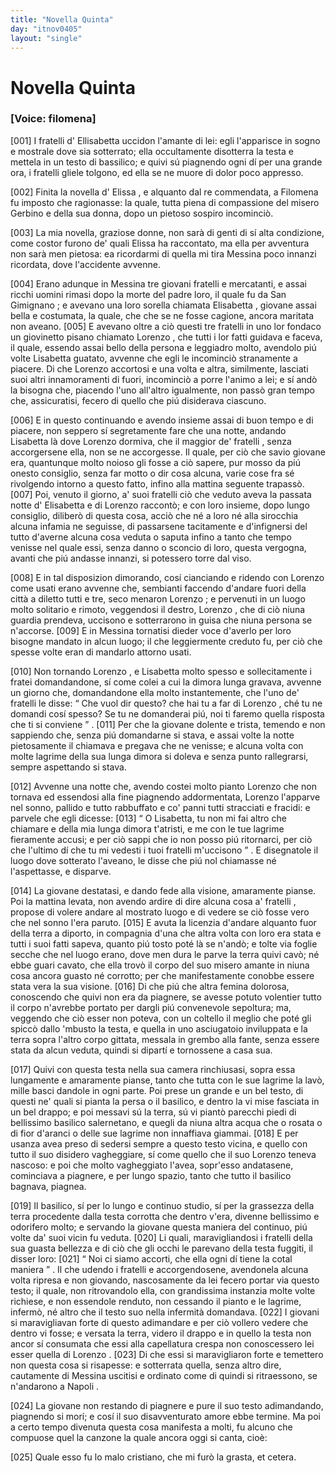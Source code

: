 ```yaml
---
title: "Novella Quinta"
day: "itnov0405"
layout: "single"
---
```

<div id="nov0405" type="novella" who="filomena">
 <h1>
  Novella Quinta
 </h1>
 <argument>
  <p>
   <h3>
    [Voice: filomena]
   </h3>
  </p>
  <p>
   <a name="p04050001">
    [001]
   </a>
   I
   <name persref="fratelli-0405" type="person">
    fratelli
   </name>
   d'
   <name persref="ellisabetta" type="person">
    Ellisabetta
   </name>
   uccidon l'amante di lei: egli l'apparisce in sogno e mostrale dove sia sotterrato; ella occultamente disotterra la testa e mettela in un testo di bassilico; e quivi s&uacute; piagnendo ogni d&iacute; per una grande ora, i fratelli gliele tolgono, ed ella se ne muore di dolor poco appresso.
  </p>
 </argument>
 <div3 type="commentary" who="author">
  <p>
   <a name="p04050002">
    [002]
   </a>
   Finita la novella d'
   <name persref="elissa" type="person">
    Elissa
   </name>
   , e alquanto dal re commendata, a
   <name persref="filomena" type="person">
    Filomena
   </name>
   fu imposto che ragionasse: la quale, tutta piena di compassione del misero
   <name persref="gerbino" type="person">
    Gerbino
   </name>
   e della sua donna, dopo un pietoso sospiro incominci&ograve;.
  </p>
 </div3>
 <div3 type="commentary" who="filomena">
  <p>
   <a name="p04050003">
    [003]
   </a>
   La mia novella, graziose donne, non sar&agrave; di genti di s&iacute; alta condizione, come costor furono de' quali
   <name persref="elissa" type="person">
    Elissa
   </name>
   ha raccontato, ma ella per avventura non sar&agrave; men pietosa: ea ricordarmi di quella mi tira
   <name placeref="messina" type="place">
    Messina
   </name>
   poco innanzi ricordata, dove l'accidente avvenne.
  </p>
 </div3>
 <p>
  <a name="p04050004">
   [004]
  </a>
  Erano adunque in
  <name placeref="messina" type="place">
   Messina
  </name>
  <name persref="fratelli-0405" type="person">
   tre giovani fratelli
  </name>
  e mercatanti, e assai ricchi uomini rimasi dopo la morte del padre loro, il quale fu da
  <name placeref="sangimignano" type="place">
   San Gimignano
  </name>
  ; e avevano una loro sorella chiamata
  <name persref="ellisabetta" type="person">
   Elisabetta
  </name>
  , giovane assai bella e costumata, la quale, che che se ne fosse cagione, ancora maritata non aveano.
  <a name="p04050005">
   [005]
  </a>
  E avevano oltre a ci&ograve; questi tre
  <name persref="fratelli-0405" type="person">
   fratelli
  </name>
  in uno lor fondaco un giovinetto pisano chiamato
  <name persref="lorenzo" type="person">
   Lorenzo
  </name>
  , che tutti i lor fatti guidava e faceva, il quale, essendo assai bello della persona e leggiadro molto, avendolo pi&uacute; volte
  <name persref="ellisabetta" type="person">
   Lisabetta
  </name>
  guatato, avvenne che egli le incominci&ograve; stranamente a piacere. Di che
  <name persref="lorenzo" type="person">
   Lorenzo
  </name>
  accortosi e una volta e altra, similmente, lasciati suoi altri innamoramenti di fuori, incominci&ograve; a porre l'animo a lei; e s&iacute; and&ograve; la bisogna che, piacendo l'uno all'altro igualmente, non pass&ograve; gran tempo che, assicuratisi, fecero di quello che pi&uacute; disiderava ciascuno.
 </p>
 <p>
  <a name="p04050006">
   [006]
  </a>
  E in questo continuando e avendo insieme assai di buon tempo e di piacere, non seppero s&iacute; segretamente fare che una notte, andando
  <name persref="ellisabetta" type="person">
   Lisabetta
  </name>
  l&agrave; dove
  <name persref="lorenzo" type="person">
   Lorenzo
  </name>
  dormiva, che il maggior de'
  <name persref="fratelli-0405" type="person">
   fratelli
  </name>
  , senza accorgersene ella, non se ne accorgesse. Il quale, per ci&ograve; che savio giovane era, quantunque molto noioso gli fosse a ci&ograve; sapere, pur mosso da pi&uacute; onesto consiglio, senza far motto o dir cosa alcuna, varie cose fra s&eacute; rivolgendo intorno a questo fatto, infino alla mattina seguente trapass&ograve;.
  <a name="p04050007">
   [007]
  </a>
  Poi, venuto il giorno, a' suoi
  <name persref="fratelli-0405" type="person">
   fratelli
  </name>
  ci&ograve; che veduto aveva la passata notte d'
  <name persref="ellisabetta" type="person">
   Elisabetta
  </name>
  e di
  <name persref="lorenzo" type="person">
   Lorenzo
  </name>
  raccont&ograve;; e con loro insieme, dopo lungo consiglio, diliber&ograve; di questa cosa, acci&ograve; che n&eacute; a loro n&eacute; alla sirocchia alcuna infamia ne seguisse, di passarsene tacitamente e d'infignersi del tutto d'averne alcuna cosa veduta o saputa infino a tanto che tempo venisse nel quale essi, senza danno o sconcio di loro, questa vergogna, avanti che pi&uacute; andasse innanzi, si potessero torre dal viso.
 </p>
 <p>
  <a name="p04050008">
   [008]
  </a>
  E in tal disposizion dimorando, cos&iacute; cianciando e ridendo con
  <name persref="lorenzo" type="person">
   Lorenzo
  </name>
  come usati erano avvenne che, sembianti faccendo d'andare fuori della citt&agrave; a diletto tutti e tre, seco menaron
  <name persref="lorenzo" type="person">
   Lorenzo
  </name>
  ; e pervenuti in un luogo molto solitario e rimoto, veggendosi il destro,
  <name persref="lorenzo" type="person">
   Lorenzo
  </name>
  , che di ci&ograve; niuna guardia prendeva, uccisono e sotterrarono in guisa che niuna persona se n'accorse.
  <a name="p04050009">
   [009]
  </a>
  E in
  <name placeref="messina" type="place">
   Messina
  </name>
  tornatisi dieder voce d'averlo per loro bisogne mandato in alcun luogo; il che leggiermente creduto fu, per ci&ograve; che spesse volte eran di mandarlo attorno usati.
 </p>
 <p>
  <a name="p04050010">
   [010]
  </a>
  Non tornando
  <name persref="lorenzo" type="person">
   Lorenzo
  </name>
  , e
  <name persref="ellisabetta" type="person">
   Lisabetta
  </name>
  molto spesso e sollecitamente i fratei domandandone, s&iacute; come colei a cui la dimora lunga gravava, avvenne un giorno che, domandandone ella molto instantemente, che l'uno de'
  <name persref="fratelli-0405" type="person">
   fratelli
  </name>
  le disse:
  <q direct="unspecified" who="fratelli-0405">
   Che vuol dir questo? che hai tu a far di
   <name persref="lorenzo" type="person">
    Lorenzo
   </name>
   , ch&eacute; tu ne domandi cos&iacute; spesso? Se tu ne domanderai pi&uacute;, noi ti faremo quella risposta che ti si conviene
  </q>
  .
  <a name="p04050011">
   [011]
  </a>
  Per che la giovane dolente e trista, temendo e non sappiendo che, senza pi&uacute; domandarne si stava, e assai volte la notte pietosamente il chiamava e pregava che ne venisse; e alcuna volta con molte lagrime della sua lunga dimora si doleva e senza punto rallegrarsi, sempre aspettando si stava.
 </p>
 <p>
  <a name="p04050012">
   [012]
  </a>
  Avvenne una notte che, avendo costei molto pianto
  <name persref="lorenzo" type="person">
   Lorenzo
  </name>
  che non tornava ed essendosi alla fine piagnendo addormentata,
  <name persref="lorenzo" type="person">
   Lorenzo
  </name>
  l'apparve nel sonno, pallido e tutto rabbuffato e co' panni tutti stracciati e fracidi: e parvele che egli dicesse:
  <a name="p04050013">
   [013]
  </a>
  <q direct="unspecified" who="lorenzo">
   O Lisabetta, tu non mi fai altro che chiamare e della mia lunga dimora t'atristi, e me con le tue lagrime fieramente accusi; e per ci&ograve; sappi che io non posso pi&uacute; ritornarci, per ci&ograve; che l'ultimo d&iacute; che tu mi vedesti i tuoi
   <name persref="fratelli-0405" type="person">
    fratelli
   </name>
   m'uccisono
  </q>
  . E disegnatole il luogo dove sotterato l'aveano, le disse che pi&uacute; nol chiamasse n&eacute; l'aspettasse, e disparve.
 </p>
 <p>
  <a name="p04050014">
   [014]
  </a>
  La giovane destatasi, e dando fede alla visione, amaramente pianse. Poi la mattina levata, non avendo ardire di dire alcuna cosa a'
  <name persref="fratelli-0405" type="person">
   fratelli
  </name>
  , propose di volere andare al mostrato luogo e di vedere se ci&ograve; fosse vero che nel sonno l'era paruto.
  <a name="p04050015">
   [015]
  </a>
  E avuta la licenzia d'andare alquanto fuor della terra a diporto, in compagnia d'una che altra volta con loro era stata e tutti i suoi fatti sapeva, quanto pi&uacute; tosto pot&eacute; l&agrave; se n'and&ograve;; e tolte via foglie secche che nel luogo erano, dove men dura le parve la terra quivi cav&ograve;; n&eacute; ebbe guari cavato, che ella trov&ograve; il corpo del suo misero amante in niuna cosa ancora guasto n&eacute; corrotto; per che manifestamente conobbe essere stata vera la sua visione.
  <a name="p04050016">
   [016]
  </a>
  Di che pi&uacute; che altra femina dolorosa, conoscendo che quivi non era da piagnere, se avesse potuto volentier tutto il corpo n'avrebbe portato per dargli pi&uacute; convenevole sepoltura; ma, veggendo che ci&ograve; esser non poteva, con un coltello il meglio che pot&eacute; gli spicc&ograve; dallo 'mbusto la testa, e quella in uno asciugatoio inviluppata e la terra sopra l'altro corpo gittata, messala in grembo alla fante, senza essere stata da alcun veduta, quindi si dipart&iacute; e tornossene a casa sua.
 </p>
 <p>
  <a name="p04050017">
   [017]
  </a>
  Quivi con questa testa nella sua camera rinchiusasi, sopra essa lungamente e amaramente pianse, tanto che tutta con le sue lagrime la lav&ograve;, mille basci dandole in ogni parte. Poi prese un grande e un bel testo, di questi ne' quali si pianta la persa o il basilico, e dentro la vi mise fasciata in un bel drappo; e poi messavi s&uacute; la terra, s&uacute; vi piant&ograve; parecchi piedi di bellissimo basilico salernetano, e quegli da niuna altra acqua che o rosata o di fior d'aranci o delle sue lagrime non innaffiava giammai.
  <a name="p04050018">
   [018]
  </a>
  E per usanza avea preso di sedersi sempre a questo testo vicina, e quello con tutto il suo disidero vagheggiare, s&iacute; come quello che il suo
  <name persref="lorenzo" type="person">
   Lorenzo
  </name>
  teneva nascoso: e poi che molto vagheggiato l'avea, sopr'esso andatasene, cominciava a piagnere, e per lungo spazio, tanto che tutto il basilico bagnava, piagnea.
 </p>
 <p>
  <a name="p04050019">
   [019]
  </a>
  Il basilico, s&iacute; per lo lungo e continuo studio, s&iacute; per la grassezza della terra procedente dalla testa corrotta che dentro v'era, divenne bellissimo e odorifero molto; e servando la giovane questa maniera del continuo, pi&uacute; volte da' suoi vicin fu veduta.
  <a name="p04050020">
   [020]
  </a>
  Li quali, maravigliandosi i
  <name persref="fratelli-0405" type="person">
   fratelli
  </name>
  della sua guasta bellezza e di ci&ograve; che gli occhi le parevano della testa fuggiti, il disser loro:
  <a name="p04050021">
   [021]
  </a>
  <q direct="unspecified" who="vicini-0405">
   Noi ci siamo accorti, che ella ogni d&iacute; tiene la cotal maniera
  </q>
  . Il che udendo i
  <name persref="fratelli-0405" type="person">
   fratelli
  </name>
  e accorgendosene, avendonela alcuna volta ripresa e non giovando, nascosamente da lei fecero portar via questo testo; il quale, non ritrovandolo ella, con grandissima instanzia molte volte richiese, e non essendole renduto, non cessando il pianto e le lagrime, inferm&ograve;, n&eacute; altro che il testo suo nella infermit&agrave; domandava.
  <a name="p04050022">
   [022]
  </a>
  I giovani si maravigliavan forte di questo adimandare e per ci&ograve; vollero vedere che dentro vi fosse; e versata la terra, videro il drappo e in quello la testa non ancor s&iacute; consumata che essi alla capellatura crespa non conoscessero lei esser quella di
  <name persref="lorenzo" type="person">
   Lorenzo
  </name>
  .
  <a name="p04050023">
   [023]
  </a>
  Di che essi si maravigliaron forte e temettero non questa cosa si risapesse: e sotterrata quella, senza altro dire, cautamente di
  <name placeref="messina" type="place">
   Messina
  </name>
  uscitisi e ordinato come di quindi si ritraessono, se n'andarono a
  <name placeref="napoli" type="place">
   Napoli
  </name>
  .
 </p>
 <p>
  <a name="p04050024">
   [024]
  </a>
  La giovane non restando di piagnere e pure il suo testo adimandando, piagnendo si mor&iacute;; e cos&iacute; il suo disavventurato amore ebbe termine. Ma poi a certo tempo divenuta questa cosa manifesta a molti, fu alcuno che compuose quel la canzone la quale ancora oggi si canta, cio&egrave;:
 </p>
 <div3 type="song">
  <lg>
   <a name="p04050025">
    [025]
   </a>
   <l>
    Quale esso fu lo malo cristiano,
   </l>
   <l>
    che mi fur&ograve; la grasta, et cetera.
   </l>
  </lg>
 </div3>
</div>